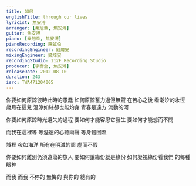 ```yaml
---
title: 如何
englishTitle: through our lives
lyricist: 焦安溥
arranger: [秦旭章, 焦安溥]
guitar: 焦安溥
piano: [秦旭章, 焦安溥]
pianoRecording: 陳虹伯
recordingEngineer: 錢煒安
mixingEngineer: 錢煒安
recordingStudio: 112F Recording Studio
producer: [李壽全, 焦安溥]
releaseDate: 2012-08-10
duration: 243
isrc: TWA471204005
---
```

你要如何原諒彼時此時的愚蠢
如何原諒奮力過但無聲
在苦心之後 看潮汐的永恆
歲月在這兒 溫涼如絲卻也能灼身
青春是遠方 流動的河

你要如何原諒時光遺失的過程
要如何才能容忍它發生
要如何才能想而不問

而我在這裡等
等溼透的心聽雨聲
等身體回溫

城裡 夜如海洋
所有在明滅的窗
虛而不假

你要如何離別仍須遊蕩的旅人
要如何讓緣份就是緣份
如何凝視緣份看我們 的每種眼神

而我 而我
不停的
無悔的
與你的
總有的